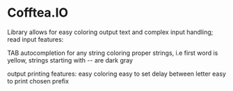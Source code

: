 # Cofftea.IO

Library allows for easy coloring output text and complex input handling;
read input features:

TAB autocompletion for any string
coloring proper strings, i.e first word is yellow, strings starting with -- are dark gray

output printing features:
easy coloring
easy to set delay between letter
easy to print chosen prefix
